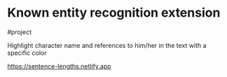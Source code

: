 # Known entity recognition extension
#project

Highlight character name and references to him/her in the text with a specific color

https://sentence-lengths.netlify.app